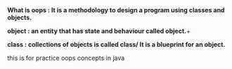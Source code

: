 **What is oops : It is a methodology  to design a program using classes and objects.**

**object : an entity that has state and behaviour called object.**+

**class : collections of objects is called class/ It is a blueprint for an object.**


this is for practice oops concepts in java
